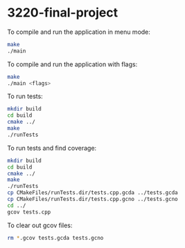 # 3220-final-project

To compile and run the application in menu mode:

```bash
make
./main
```

To compile and run the application with flags:

```bash
make
./main <flags>
```

To run tests:

```bash
mkdir build
cd build
cmake ../
make
./runTests
```

To run tests and find coverage:

```bash
mkdir build
cd build
cmake ../
make
./runTests
cp CMakeFiles/runTests.dir/tests.cpp.gcda ../tests.gcda
cp CMakeFiles/runTests.dir/tests.cpp.gcno ../tests.gcno
cd ../
gcov tests.cpp
```

To clear out gcov files:

```bash
rm *.gcov tests.gcda tests.gcno
```